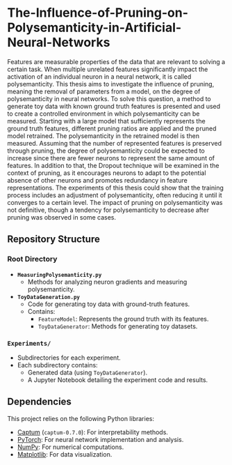 # The-Influence-of-Pruning-on-Polysemanticity-in-Artificial-Neural-Networks
Features are measurable properties of the data that are relevant to solving a certain task. When multiple unrelated features significantly impact the activation of an individual neuron in a neural network, it is called polysemanticity. This thesis aims to investigate the influence of pruning, meaning the removal of parameters from a model, on the degree of polysemanticity in neural networks. To solve this question, a method to generate toy data with known ground truth features is presented and used to create a controlled environment in which polysemanticity can be measured. Starting with a large model that sufficiently represents the ground truth features, different pruning ratios are applied and the pruned model retrained. The polysemanticity in the retrained model is then measured. Assuming that the number of represented features is preserved through pruning, the degree of polysemanticity could be expected to increase since there are fewer neurons to represent the same amount of features. In addition to that, the Dropout technique will be examined in the context of pruning, as it encourages neurons to adapt to the potential absence of other neurons and promotes redundancy in feature representations. The experiments of this thesis could show that the training process includes an adjustment of polysemanticity, often reducing it until it converges to a certain level. The impact of pruning on polysemanticity was not definitive, though a tendency for polysemanticity to decrease after pruning was observed in some cases.

## Repository Structure

### Root Directory
- **`MeasuringPolysemanticity.py`**
  - Methods for analyzing neuron gradients and measuring polysemanticity.
- **`ToyDataGeneration.py`**
  - Code for generating toy data with ground-truth features.
  - Contains:
    - `FeatureModel`: Represents the ground truth with its features.
    - `ToyDataGenerator`: Methods for generating toy datasets.

### `Experiments/`
- Subdirectories for each experiment.
- Each subdirectory contains:
  - Generated data (using `ToyDataGenerator`).
  - A Jupyter Notebook detailing the experiment code and results.

## Dependencies

This project relies on the following Python libraries:

- [Captum](https://captum.ai/) (`captum-0.7.0`): For interpretability methods.
- [PyTorch](https://pytorch.org/): For neural network implementation and analysis.
- [NumPy](https://numpy.org/): For numerical computations.
- [Matplotlib](https://matplotlib.org/): For data visualization.
